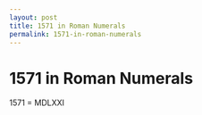 ```yaml
---
layout: post
title: 1571 in Roman Numerals
permalink: 1571-in-roman-numerals
---
```


# 1571 in Roman Numerals

1571 = MDLXXI
